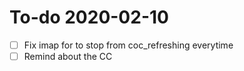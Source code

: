 # To-do 2020-02-10

  - [ ] Fix imap for <Tabs> to stop from coc_refreshing everytime
  - [ ] Remind about the CC

